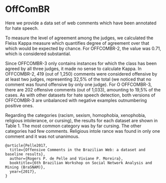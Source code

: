 # OffComBR
Here we provide a data set of web comments which have been annotated for hate speech.

To  measure  the  level  of  agreement  among  the  judges,   we  calculated  the  Fleiss Kappa measure which quantifies degree of agreement over that which would be expected by chance. For OFFCOMBR-2, the value was 0.71, which is considered substantial. 

Since OFFCOMBR-3 only contains instances for which the class has been agreed by all three judges, it made no sense to calculate Kappa. In OFFCOMBR-2, 419 (out of 1,250) comments were considered offensive by at least two judges, representing 32,5% of the total (we noticed that no comment was found offensive by only one judge). For O OFFCOMBR-3, there are 202 offensive comments (out of 1,033), amounting to 19,5% of the cases. As with other datasets for hate speech detection, both versions of OFFCOMBR-3 are unbalanced with negative examples outnumbering positive ones.

Regarding the categories (racism, sexism, homophobia, xenophobia, religious intolerance, or cursing), the results for each dataset are shown in Table 1. The most common category was by far cursing.  The other categories had few comments.  Religious intole rance was found in only one comment and it was not unanimous.

```
@article{Pelle2017,
  title={Offensive Comments in the Brazilian Web: a dataset and baseline results},
  author={Rogers P. de Pelle and Viviane P. Moreira},
  booktitle={6th Brazilian Workshop on Social Network Analysis and Mining (BraSNAM)},
  year={2017},
}
```
